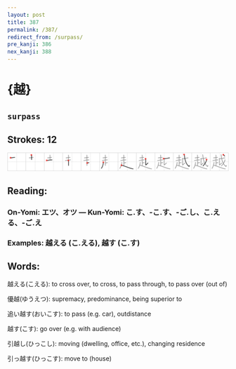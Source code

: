 ```yaml
---
layout: post
title: 387
permalink: /387/
redirect_from: /surpass/
pre_kanji: 386
nex_kanji: 388
---
```


# {越}

## `surpass`

## Strokes: 12

<div class="stroke"><img src="../images/E8B68A.png" /></div>

## Reading:

### On-Yomi: エツ、オツ &mdash; Kun-Yomi: こ.す、-こ.す、-ご.し、こ.える、-ご.え

### Examples: 越える (こ.える), 越す (こ.す)

## Words:

越える(こえる): to cross over, to cross, to pass through, to pass over (out of)

優越(ゆうえつ): supremacy, predominance, being superior to

追い越す(おいこす): to pass (e.g. car), outdistance

越す(こす): go over (e.g. with audience)

引越し(ひっこし): moving (dwelling, office, etc.), changing residence

引っ越す(ひっこす): move to (house)
